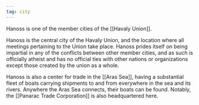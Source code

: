 ```yaml
---
tag: city
---
```

Hanoss is one of the member cities of the [[Havaly Union]].

Hanoss is the central city of the Havaly Union, and the location where all meetings pertaining to the Union take place. Hanoss prides itself on being impartial in any of the conflicts between other member cities, and as such is officially atheist and has no official ties with other nations or organizations except those created by the union as a whole.

Hanoss is also a center for trade in the [[Aras Sea]], having a substantial fleet of boats carrying shipments to and from everywhere in the sea and its rivers. Anywhere the Aras Sea connects, their boats can be found. Notably, the [[Panarac Trade Corporation]] is also headquartered here.